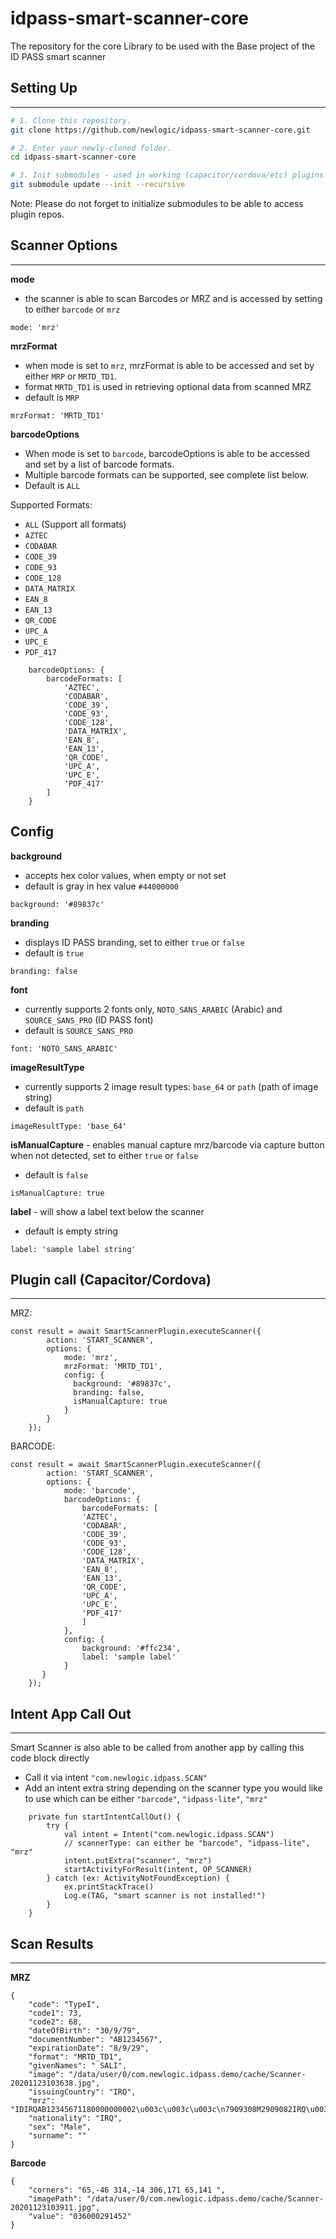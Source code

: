 # idpass-smart-scanner-core
The repository for the core Library to be used with the Base project of the ID PASS smart scanner

## Setting Up
---------------
```bash
# 1. Clone this repository.
git clone https://github.com/newlogic/idpass-smart-scanner-core.git

# 2. Enter your newly-cloned folder.
cd idpass-smart-scanner-core

# 3. Init submodules - used in working (capacitor/cordova/etc) plugins
git submodule update --init --recursive

```
Note: Please do not forget to initialize submodules to be able to access plugin repos.

## Scanner Options
---------------
**mode**
- the scanner is able to scan Barcodes or MRZ and is accessed by setting to either `barcode` or `mrz`
```
mode: 'mrz'
```
**mrzFormat**
- when mode is set to `mrz`, mrzFormat is able to be accessed and set by either `MRP` or `MRTD_TD1`.
- format `MRTD_TD1` is used in retrieving optional data from scanned MRZ
- default is `MRP`
```
mrzFormat: 'MRTD_TD1'
```
**barcodeOptions**
- When mode is set to `barcode`, barcodeOptions is able to be accessed and set by a list of barcode formats.
- Multiple barcode formats can be supported, see complete list below.
- Default is `ALL`

Supported Formats:
- `ALL` (Support all formats)
- `AZTEC`
- `CODABAR`
- `CODE_39`
- `CODE_93`
- `CODE_128`
- `DATA_MATRIX`
- `EAN_8`
- `EAN_13`
- `QR_CODE`
- `UPC_A`
- `UPC_E`
- `PDF_417`

```
    barcodeOptions: {
        barcodeFormats: [
            'AZTEC',
            'CODABAR',
            'CODE_39',
            'CODE_93',
            'CODE_128',
            'DATA_MATRIX',
            'EAN_8',
            'EAN_13',
            'QR_CODE',
            'UPC_A',
            'UPC_E',
            'PDF_417'
        ]
    }
```

Config
---------------
**background**
- accepts hex color values, when empty or not set
- default is gray in hex value `#44000000`
```
background: '#89837c'
```
**branding**
- displays ID PASS branding, set to either `true` or `false`
- default is `true`
```
branding: false
```
**font**
- currently supports 2 fonts only, `NOTO_SANS_ARABIC` (Arabic) and `SOURCE_SANS_PRO` (ID PASS font)
- default is `SOURCE_SANS_PRO`
```
font: 'NOTO_SANS_ARABIC'
```
**imageResultType**
- currently supports 2 image result types: `base_64` or `path` (path of image string)
- default is `path`
```
imageResultType: 'base_64'
```
**isManualCapture** - enables manual capture mrz/barcode via capture button when not detected, set to either `true` or `false`
- default is `false`
```
isManualCapture: true
```
**label** - will show a label text below the scanner
- default is empty string
```
label: 'sample label string'
```

## Plugin call (Capacitor/Cordova)
---------------
MRZ:
```
const result = await SmartScannerPlugin.executeScanner({
        action: 'START_SCANNER',
        options: {
            mode: 'mrz',
            mrzFormat: 'MRTD_TD1',
            config: {
              background: '#89837c',
              branding: false,
              isManualCapture: true
            }
        }
    });
```
BARCODE:
```
const result = await SmartScannerPlugin.executeScanner({
        action: 'START_SCANNER',
        options: {
            mode: 'barcode',
            barcodeOptions: {
                barcodeFormats: [
                'AZTEC',
                'CODABAR',
                'CODE_39',
                'CODE_93',
                'CODE_128',
                'DATA_MATRIX',
                'EAN_8',
                'EAN_13',
                'QR_CODE',
                'UPC_A',
                'UPC_E',
                'PDF_417'
                ]
            },
            config: {
                background: '#ffc234',
                label: 'sample label'
            }
       }
    });
```

## Intent App Call Out
---------------
Smart Scanner is also able to be called from another app by calling this code block directly

- Call it via intent `"com.newlogic.idpass.SCAN"`
- Add an intent extra string depending on the scanner type you would like to use which can be either `"barcode"`, `"idpass-lite"`, `"mrz"`

```
    private fun startIntentCallOut() {
        try {
            val intent = Intent("com.newlogic.idpass.SCAN")
            // scannerType: can either be "barcode", "idpass-lite", "mrz"
            intent.putExtra("scanner", "mrz")
            startActivityForResult(intent, OP_SCANNER)
        } catch (ex: ActivityNotFoundException) {
            ex.printStackTrace()
            Log.e(TAG, "smart scanner is not installed!")
        }
    }
```

## Scan Results
---------------
**MRZ**
```
{
	"code": "TypeI",
	"code1": 73,
	"code2": 68,
	"dateOfBirth": "30/9/79",
	"documentNumber": "AB1234567",
	"expirationDate": "8/9/29",
	"format": "MRTD_TD1",
	"givenNames": " SALI",
	"image": "/data/user/0/com.newlogic.idpass.demo/cache/Scanner-20201123103638.jpg",
	"issuingCountry": "IRQ",
	"mrz": "IDIRQAB12345671180000000002\u003c\u003c\u003c\n7909308M2909082IRQ\u003c\u003c\u003c\u003c\u003c\u003c\u003c\u003c\u003c\u003c\u003c7\n\u003c\u003cSALI\u003c\u003c\u003c\u003c\u003c\u003c\u003c\u003c\u003c\u003c\u003c\u003c\u003c\u003c\u003c\u003c\u003c\u003c\u003c\u003c\u003c\u003c\u003c\u003c\n",
	"nationality": "IRQ",
	"sex": "Male",
	"surname": ""
}
```
**Barcode**
```
{
	"corners": "65,-46 314,-14 306,171 65,141 ",
	"imagePath": "/data/user/0/com.newlogic.idpass.demo/cache/Scanner-20201123103911.jpg",
	"value": "036000291452"
}
```
